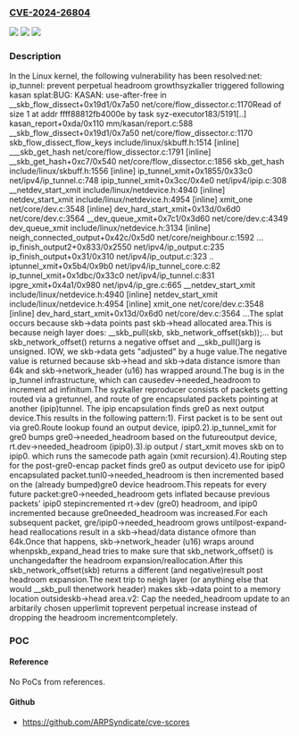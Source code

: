 ### [CVE-2024-26804](https://cve.mitre.org/cgi-bin/cvename.cgi?name=CVE-2024-26804)
![](https://img.shields.io/static/v1?label=Product&message=Linux&color=blue)
![](https://img.shields.io/static/v1?label=Version&message=243aad830e8a%3C%20f81e94d2dcd2%20&color=brighgreen)
![](https://img.shields.io/static/v1?label=Vulnerability&message=n%2Fa&color=brighgreen)

### Description

In the Linux kernel, the following vulnerability has been resolved:net: ip_tunnel: prevent perpetual headroom growthsyzkaller triggered following kasan splat:BUG: KASAN: use-after-free in __skb_flow_dissect+0x19d1/0x7a50 net/core/flow_dissector.c:1170Read of size 1 at addr ffff88812fb4000e by task syz-executor183/5191[..] kasan_report+0xda/0x110 mm/kasan/report.c:588 __skb_flow_dissect+0x19d1/0x7a50 net/core/flow_dissector.c:1170 skb_flow_dissect_flow_keys include/linux/skbuff.h:1514 [inline] ___skb_get_hash net/core/flow_dissector.c:1791 [inline] __skb_get_hash+0xc7/0x540 net/core/flow_dissector.c:1856 skb_get_hash include/linux/skbuff.h:1556 [inline] ip_tunnel_xmit+0x1855/0x33c0 net/ipv4/ip_tunnel.c:748 ipip_tunnel_xmit+0x3cc/0x4e0 net/ipv4/ipip.c:308 __netdev_start_xmit include/linux/netdevice.h:4940 [inline] netdev_start_xmit include/linux/netdevice.h:4954 [inline] xmit_one net/core/dev.c:3548 [inline] dev_hard_start_xmit+0x13d/0x6d0 net/core/dev.c:3564 __dev_queue_xmit+0x7c1/0x3d60 net/core/dev.c:4349 dev_queue_xmit include/linux/netdevice.h:3134 [inline] neigh_connected_output+0x42c/0x5d0 net/core/neighbour.c:1592 ... ip_finish_output2+0x833/0x2550 net/ipv4/ip_output.c:235 ip_finish_output+0x31/0x310 net/ipv4/ip_output.c:323 .. iptunnel_xmit+0x5b4/0x9b0 net/ipv4/ip_tunnel_core.c:82 ip_tunnel_xmit+0x1dbc/0x33c0 net/ipv4/ip_tunnel.c:831 ipgre_xmit+0x4a1/0x980 net/ipv4/ip_gre.c:665 __netdev_start_xmit include/linux/netdevice.h:4940 [inline] netdev_start_xmit include/linux/netdevice.h:4954 [inline] xmit_one net/core/dev.c:3548 [inline] dev_hard_start_xmit+0x13d/0x6d0 net/core/dev.c:3564 ...The splat occurs because skb->data points past skb->head allocated area.This is because neigh layer does:  __skb_pull(skb, skb_network_offset(skb));... but skb_network_offset() returns a negative offset and __skb_pull()arg is unsigned.  IOW, we skb->data gets "adjusted" by a huge value.The negative value is returned because skb->head and skb->data distance ismore than 64k and skb->network_header (u16) has wrapped around.The bug is in the ip_tunnel infrastructure, which can causedev->needed_headroom to increment ad infinitum.The syzkaller reproducer consists of packets getting routed via a gretunnel, and route of gre encapsulated packets pointing at another (ipip)tunnel.  The ipip encapsulation finds gre0 as next output device.This results in the following pattern:1). First packet is to be sent out via gre0.Route lookup found an output device, ipip0.2).ip_tunnel_xmit for gre0 bumps gre0->needed_headroom based on the futureoutput device, rt.dev->needed_headroom (ipip0).3).ip output / start_xmit moves skb on to ipip0. which runs the samecode path again (xmit recursion).4).Routing step for the post-gre0-encap packet finds gre0 as output deviceto use for ipip0 encapsulated packet.tunl0->needed_headroom is then incremented based on the (already bumped)gre0 device headroom.This repeats for every future packet:gre0->needed_headroom gets inflated because previous packets' ipip0 stepincremented rt->dev (gre0) headroom, and ipip0 incremented because gre0needed_headroom was increased.For each subsequent packet, gre/ipip0->needed_headroom grows untilpost-expand-head reallocations result in a skb->head/data distance ofmore than 64k.Once that happens, skb->network_header (u16) wraps around whenpskb_expand_head tries to make sure that skb_network_offset() is unchangedafter the headroom expansion/reallocation.After this skb_network_offset(skb) returns a different (and negative)result post headroom expansion.The next trip to neigh layer (or anything else that would __skb_pull thenetwork header) makes skb->data point to a memory location outsideskb->head area.v2: Cap the needed_headroom update to an arbitarily chosen upperlimit toprevent perpetual increase instead of dropping the headroom incrementcompletely.

### POC

#### Reference
No PoCs from references.

#### Github
- https://github.com/ARPSyndicate/cve-scores

